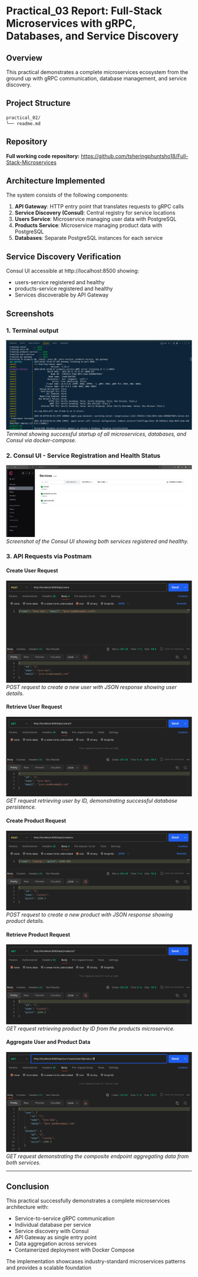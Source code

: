 # Practical_03 Report: Full-Stack Microservices with gRPC, Databases, and Service Discovery

## Overview
This practical demonstrates a complete microservices ecosystem from the ground up with gRPC communication, database management, and service discovery.

## Project Structure
```
practical_02/
└── readme.md
```
## Repository
**Full working code repository:** [https://github.com/tsheringphuntsho18/Full-Stack-Microservices
](https://github.com/tsheringphuntsho18/Full-Stack-Microservices
)

## Architecture Implemented

The system consists of the following components:

1. **API Gateway**: HTTP entry point that translates requests to gRPC calls
2. **Service Discovery (Consul)**: Central registry for service locations
3. **Users Service**: Microservice managing user data with PostgreSQL
4. **Products Service**: Microservice managing product data with PostgreSQL
5. **Databases**: Separate PostgreSQL instances for each service


## Service Discovery Verification

Consul UI accessible at http://localhost:8500 showing:

- users-service registered and healthy
- products-service registered and healthy
- Services discoverable by API Gateway

## Screenshots

### 1. Terminal output
![docker output](/assets/practical3Screenshots/terminal.png)
 *Terminal showing successful startup of all microservices, databases, and Consul via docker-compose.*

### 2. Consul UI - Service Registration and Health Status
![Consul UI Services](/assets/practical3Screenshots/consul.png)
*Screenshot of the Consul UI showing both services registered and healthy.*

### 3. API Requests via Postmam
#### Create User Request
![Postman Requests](/assets/practical3Screenshots/createuser.png)
*POST request to create a new user with JSON response showing user details.*

#### Retrieve User Request
![Postman Requests](/assets/practical3Screenshots/retriveuser.png)
*GET request retrieving user by ID, demonstrating successful database persistence.*

#### Create Product Request
![Postman Requests](/assets/practical3Screenshots/createproduct.png)
*POST request to create a new product with JSON response showing product details.*

#### Retrieve Product Request
![Postman Requests](/assets/practical3Screenshots/retriveproduct.png)
*GET request retrieving product by ID from the products microservice.*

#### Aggregate User and Product Data
![Postman Requests](/assets/practical3Screenshots/retriveusernproduct.png)
*GET request demonstrating the composite endpoint aggregating data from both services.*

---

## Conclusion

This practical successfully demonstrates a complete microservices architecture with:

- Service-to-service gRPC communication
- Individual database per service
- Service discovery with Consul
- API Gateway as single entry point
- Data aggregation across services
- Containerized deployment with Docker Compose

The implementation showcases industry-standard microservices patterns and provides a scalable foundation
